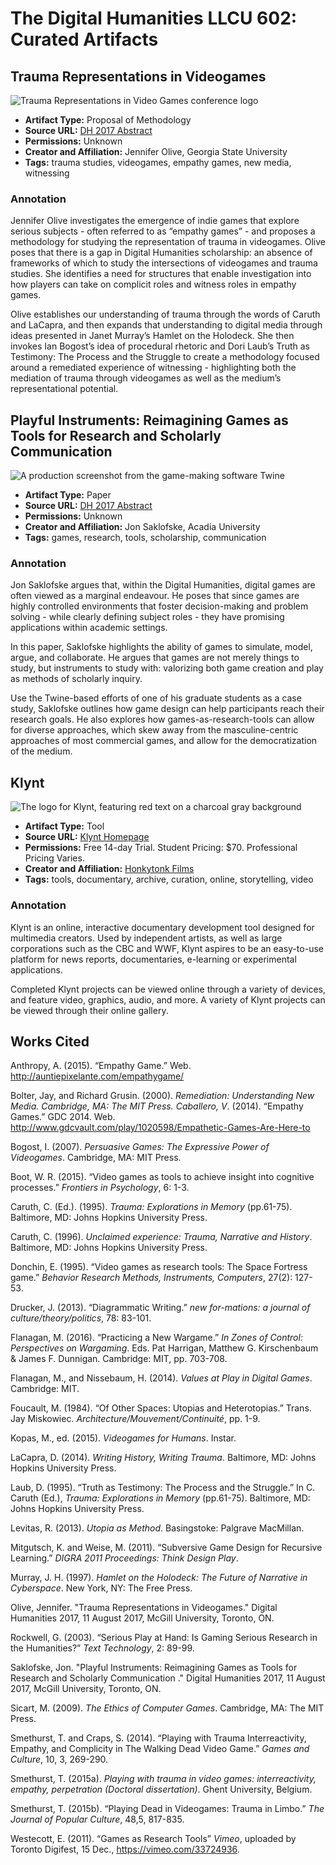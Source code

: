 # The Digital Humanities LLCU 602: Curated Artifacts

## Trauma Representations in Videogames

<img src="https://github.com/miantorno/digitalhumanities/blob/master/DA_trauma.png" alt="Trauma Representations in Video Games conference logo">

* **Artifact Type:** Proposal of Methodology
* **Source URL:** [DH 2017 Abstract](https://dh2017.adho.org/abstracts/254/254.pdf) 
* **Permissions:** Unknown
* **Creator and Affiliation:** Jennifer Olive, Georgia State University
* **Tags:** trauma studies, videogames, empathy games, new media, witnessing

### Annotation
Jennifer Olive investigates the emergence of indie games that explore serious subjects - often referred to as “empathy games” - and proposes a methodology for studying the representation of trauma in videogames. Olive poses that there is a gap in Digital Humanities scholarship: an absence of frameworks of which to study the intersections of videogames and trauma studies. She identifies a need for structures that enable investigation into how players can take on complicit roles and witness roles in empathy games.

Olive establishes our understanding of trauma through the words of Caruth and LaCapra, and then expands that understanding to digital media through ideas presented in Janet Murray’s Hamlet on the Holodeck. She then invokes Ian Bogost’s idea of procedural rhetoric and Dori Laub’s Truth as Testimony: The Process and the Struggle to create a methodology focused around a remediated experience of witnessing - highlighting both the mediation of trauma through videogames as well as the medium’s representational potential.


## Playful Instruments: Reimagining Games as Tools for Research and Scholarly Communication 

<img src="https://github.com/miantorno/digitalhumanities/blob/master/DA_playful.png" alt="A production screenshot from the game-making software Twine">

* **Artifact Type:** Paper
* **Source URL:** [DH 2017 Abstract](https://dh2017.adho.org/abstracts/454/454.pdf) 
* **Permissions:** Unknown
* **Creator and Affiliation:** Jon Saklofske, Acadia University
* **Tags:** games, research, tools, scholarship, communication

### Annotation
Jon Saklofske argues that, within the Digital Humanities, digital games are often viewed as a marginal endeavour. He poses that since games are highly controlled environments that foster decision-making and problem solving - while clearly defining subject roles - they have promising applications within academic settings.

In this paper, Saklofske highlights the ability of games to simulate, model, argue, and collaborate. He argues that games are not merely things to study, but instruments to study with: valorizing both game creation and play as methods of scholarly inquiry.

Use the Twine-based efforts of one of his graduate students as a case study, Saklofske outlines how game design can help participants reach their research goals. He also explores how games-as-research-tools can allow for diverse approaches, which skew away from the masculine-centric approaches of most commercial games, and allow for the democratization of the medium.

## Klynt

<img src="https://github.com/miantorno/digitalhumanities/blob/master/DA_klynt.png" alt="The logo for Klynt, featuring red text on a charcoal gray background">

* **Artifact Type:** Tool
* **Source URL:** [Klynt Homepage](http://www.klynt.net) 
* **Permissions:** Free 14-day Trial. Student Pricing: $70. Professional Pricing Varies.
* **Creator and Affiliation:** [Honkytonk Films](http://www.honkytonk.fr) 
* **Tags:** tools, documentary, archive, curation, online, storytelling, video

### Annotation
Klynt is an online, interactive documentary development tool designed for multimedia creators. Used by independent artists, as well as large corporations such as the CBC and WWF, Klynt aspires to be an easy-to-use platform for news reports, documentaries, e-learning or experimental applications.

Completed Klynt projects can be viewed online through a variety of devices, and feature video, graphics, audio, and more. A variety of Klynt projects can be viewed through their online gallery.

## Works Cited

Anthropy, A. (2015). “Empathy Game.” Web. http://auntiepixelante.com/empathygame/

Bolter,  Jay,  and  Richard  Grusin.  (2000). *Remediation: Understanding New Media.
Cambridge, MA: The MIT Press. Caballero,  V*. (2014).  “Empathy  Games.”  GDC  2014.
Web. http://www.gdcvault.com/play/1020598/Empathetic-Games-Are-Here-to

Bogost, I. (2007). *Persuasive Games: The Expressive Power of Videogames*. Cambridge, MA:
MIT Press.

Boot, W. R. (2015). “Video games as tools to achieve insight into cognitive processes.” *Frontiers in Psychology*, 6: 1-3.

Caruth,  C. (Ed.). (1995). *Trauma: Explorations in Memory* (pp.61-75). Baltimore, MD: Johns
Hopkins University Press.

Caruth,  C. (1996). *Unclaimed  experience:  Trauma, Narrative  and  History*. Baltimore,  MD: 
Johns  Hopkins University Press.

Donchin, E. (1995). “Video games as research tools:  The Space Fortress game.” *Behavior Research Methods, Instruments, Computers*, 27(2): 127-53.

Drucker, J. (2013). “Diagrammatic Writing.” *new for-mations: a journal of culture/theory/politics*, 78: 83-101.

Flanagan, M. (2016).  “Practicing a New Wargame.” *In Zones of Control: Perspectives on Wargaming*. Eds. Pat Harrigan, Matthew G. Kirschenbaum & James F. Dunnigan.  Cambridge: MIT,  pp. 703-708.

Flanagan, M., and Nissebaum, H. (2014). *Values at Play in Digital Games*. Cambridge: MIT. 

Foucault, M. (1984). “Of Other Spaces: Utopias and Heterotopias.” Trans. Jay Miskowiec. *Architecture/Mouvement/Continuité*,  pp. 1-9.

Kopas, M., ed. (2015). *Videogames for Humans*. Instar.

LaCapra,  D. (2014). *Writing  History,  Writing  Trauma*. Baltimore, MD: Johns Hopkins
University Press.

Laub, D. (1995). “Truth as Testimony: The Process and the Struggle.”  In  C.  Caruth  (Ed.), 
*Trauma:  Explorations  in Memory* (pp.61-75). Baltimore,  MD:  Johns  Hopkins
University Press.

Levitas, R. (2013). *Utopia as Method*. Basingstoke: Palgrave MacMillan.

Mitgutsch, K. and Weise, M. (2011). “Subversive Game Design for Recursive Learning.” *DIGRA 2011 Proceedings: Think Design Play*.

Murray,  J.  H. (1997). *Hamlet on the Holodeck: The Future of Narrative in Cyberspace*. New
York, NY: The Free Press.

Olive, Jennifer. "Trauma Representations in Videogames." Digital Humanities 2017, 11 August 2017, McGill University, Toronto, ON.

Rockwell, G. (2003). “Serious Play at Hand: Is Gaming Serious Research in the Humanities?” *Text Technology*, 2: 89-99.

Saklofske, Jon. "Playful Instruments: Reimagining Games as Tools for Research and Scholarly Communication ." Digital Humanities 2017, 11 August 2017, McGill University, Toronto, ON.

Sicart,  M. (2009). *The  Ethics  of  Computer  Games*. Cambridge, MA: The MIT Press. 

Smethurst, T. and Craps, S. (2014). “Playing with Trauma Interreactivity, Empathy, and 
Complicity  in  The  Walking Dead Video Game.” *Games and Culture*, 10, 3, 269-290. 

Smethurst, T. (2015a). *Playing with trauma in video games: interreactivity, empathy,
perpetration (Doctoral dissertation)*. Ghent University, Belgium.

Smethurst,  T. (2015b).  “Playing  Dead  in  Videogames: Trauma  in  Limbo.”  *The Journal 
of Popular Culture*, 48,5, 817-835. 

Westecott, E. (2011). “Games as Research Tools” *Vimeo*, uploaded by Toronto Digifest, 15 Dec., https://vimeo.com/33724936. 
